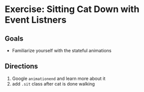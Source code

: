 # Exercise: Sitting Cat Down with Event Listners

## Goals

- Familiarize yourself with the stateful animations

## Directions

1. Google `animationend` and learn more about it
2. add `.sit` class after cat is done walking
